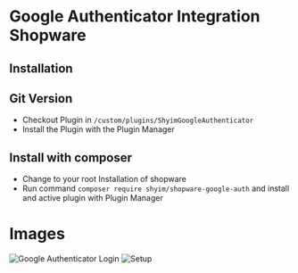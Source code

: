 # Google Authenticator Integration Shopware

## Installation


## Git Version
* Checkout Plugin in `/custom/plugins/ShyimGoogleAuthenticator`
* Install the Plugin with the Plugin Manager

## Install with composer
* Change to your root Installation of shopware
* Run command `composer require shyim/shopware-google-auth` and install and active plugin with Plugin Manager

# Images

![Google Authenticator Login](http://i.imgur.com/LUdTcM1.gif)
![Setup](http://i.imgur.com/dZSIfJS.png)
